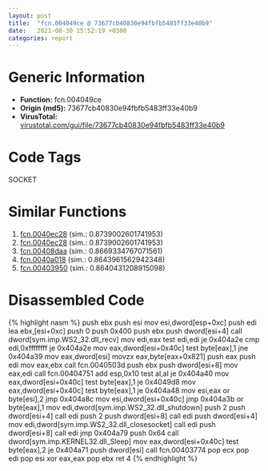 ```yaml
---
layout: post
title:  "fcn.004049ce @ 73677cb40830e94fbfb5483ff33e40b9"
date:   2021-08-30 15:52:19 +0300
categories: report
---
```


# Generic Information
- **Function:** fcn.004049ce
- **Origin (md5):** 73677cb40830e94fbfb5483ff33e40b9
- **VirusTotal:** [virustotal.com/gui/file/73677cb40830e94fbfb5483ff33e40b9][virustotal_ref]

# Code Tags
<span class="tag" id="SOCKET">SOCKET</span>


# Similar Functions

1. [fcn.0040ec28][similar_1_ref] (sim.: 0.8739002601741953)
2. [fcn.0040ec28][similar_2_ref] (sim.: 0.8739002601741953)
3. [fcn.00408daa][similar_3_ref] (sim.: 0.8669334767071561)
4. [fcn.0040a018][similar_4_ref] (sim.: 0.8643961562942348)
5. [fcn.00403950][similar_5_ref] (sim.: 0.8640431208915098)


# Disassembled Code

{% highlight nasm %}
push ebx
push esi
mov esi,dword[esp+0xc]
push edi
lea ebx,[esi+0xc]
push 0
push 0x400
push ebx
push dword[esi+4]
call dword[sym.imp.WS2_32.dll_recv]
mov edi,eax
test edi,edi
je 0x404a2e
cmp edi,0xffffffff
je 0x404a2e
mov eax,dword[esi+0x40c]
test byte[eax],1
jne 0x404a39
mov eax,dword[esi]
movzx eax,byte[eax+0x821]
push eax
push edi
mov eax,ebx
call fcn.0040503d
push ebx
push dword[esi+8]
mov eax,edi
call fcn.00404751
add esp,0x10
test al,al
je 0x404a40
mov eax,dword[esi+0x40c]
test byte[eax],1
je 0x4049d8
mov eax,dword[esi+0x40c]
test byte[eax],1
je 0x404a48
mov esi,eax
or byte[esi],2
jmp 0x404a8c
mov esi,dword[esi+0x40c]
jmp 0x404a3b
or byte[eax],1
mov edi,dword[sym.imp.WS2_32.dll_shutdown]
push 2
push dword[esi+4]
call edi
push 2
push dword[esi+8]
call edi
push dword[esi+4]
mov edi,dword[sym.imp.WS2_32.dll_closesocket]
call edi
push dword[esi+8]
call edi
jmp 0x404a79
push 0x64
call dword[sym.imp.KERNEL32.dll_Sleep]
mov eax,dword[esi+0x40c]
test byte[eax],2
je 0x404a71
push dword[esi]
call fcn.00403774
pop ecx
pop edi
pop esi
xor eax,eax
pop ebx
ret 4
{% endhighlight %}


[similar_1_ref]: /report/fcn.0040ec28@f79e0131d9be8aa2ee0d6ec62854ce89
[similar_2_ref]: /report/fcn.0040ec28@9cf8403cbf23888d20d6ee3929791858
[similar_3_ref]: /report/fcn.00408daa@5f763449465a14d1cdb5ea67e2f984d0
[similar_4_ref]: /report/fcn.0040a018@4f80ac3d231aa2cc69a16e7195916d21
[similar_5_ref]: /report/fcn.00403950@96146d48f33d2b81d37cf455f4bd8c4b
[virustotal_ref]: https://www.virustotal.com/gui/file/73677cb40830e94fbfb5483ff33e40b9